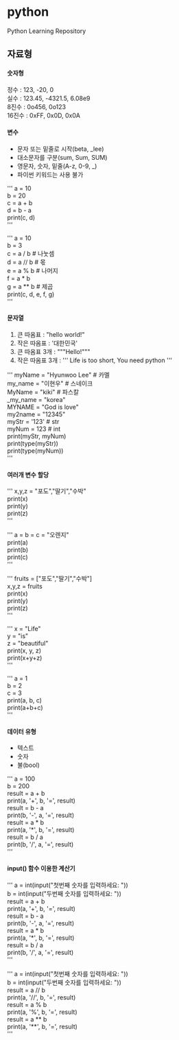 # python
Python Learning Repository

## 자료형
#### 숫자형
정수 : 123, -20, 0  
실수 : 123.45, -4321.5, 6.08e9  
8진수 : 0o456, 0o123  
16진수 : 0xFF, 0x0D, 0x0A

#### 변수
* 문자 또는 밑줄로 시작(beta, _lee)  
* 대소문자를 구분(sum, Sum, SUM)  
* 영문자, 숫자, 밑줄(A-z, 0-9, _)  
* 파이썬 키워드는 사용 불가

'''
a = 10  
b = 20  
c = a + b  
d = b - a  
print(c, d)  
'''

'''
a = 10  
b = 3  
c = a / b # 나눗셈  
d = a // b # 몫  
e = a % b # 나머지  
f = a * b  
g = a ** b # 제곱  
print(c, d, e, f, g)  
'''

#### 문자열
1. 큰 따옴표 : "hello world!"  
2. 작은 따옴표 : '대한민국'  
3. 큰 따옴표 3개 : """Hello!"""  
4. 작은 따옴표 3개 : ''' Life is too short, You need python '''

'''
myName = "Hyunwoo Lee" # 카멜  
my_name = "이현우" # 스네이크  
MyName = "kiki" # 파스칼  
_my_name = "korea"  
MYNAME = "God is love"  
my2name = "12345"  
myStr = '123' # str  
myNum = 123 # int  
print(myStr, myNum)  
print(type(myStr))  
print(type(myNum))  
'''

#### 여러개 변수 할당

'''
x,y,z = "포도","딸기","수박"  
print(x)  
print(y)  
print(z)  
'''

'''
a = b = c = "오렌지"  
print(a)  
print(b)  
print(c)  
'''

'''
fruits = ["포도","딸기","수박"]  
x,y,z = fruits  
print(x)  
print(y)  
print(z)  
'''

'''
x = "Life"  
y = "is"  
z = "beautiful"  
print(x, y, z)  
print(x+y+z)  
'''

'''
a = 1  
b = 2  
c = 3  
print(a, b, c)  
print(a+b+c)  
'''

#### 데이터 유형
+ 텍스트
+ 숫자  
+ 불(bool)

'''
a = 100  
b = 200  
result = a + b  
print(a, '+', b, '=', result)  
result = b - a  
print(b, '-', a, '=', result)  
result = a * b  
print(a, '*', b, '=', result)  
result = b / a  
print(b, '/', a, '=', result)  
'''

#### input() 함수 이용한 계산기

'''
a = int(input("첫번째 숫자를 입력하세요: "))  
b = int(input("두번째 숫자를 입력하세요: "))  
result = a + b  
print(a, '+', b, '=', result)  
result = b - a  
print(b, '-', a, '=', result)  
result = a * b  
print(a, '*', b, '=', result)  
result = b / a  
print(b, '/', a, '=', result)  
'''

'''
a = int(input("첫번째 숫자를 입력하세요: "))  
b = int(input("두번째 숫자를 입력하세요: "))  
result = a // b  
print(a, '//', b, '=', result)  
result = a % b  
print(a, '%', b, '=', result)  
result = a ** b  
print(a, '**', b, '=', result)  
'''
